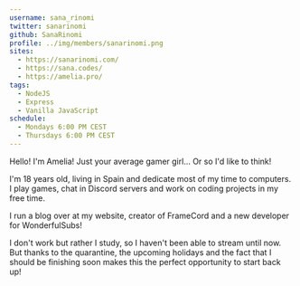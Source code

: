 ```yaml
---
username: sana_rinomi
twitter: sanarinomi
github: SanaRinomi
profile: ../img/members/sanarinomi.png
sites:
  - https://sanarinomi.com/
  - https://sana.codes/
  - https://amelia.pro/
tags:
  - NodeJS
  - Express
  - Vanilla JavaScript
schedule:
  - Mondays 6:00 PM CEST
  - Thursdays 6:00 PM CEST
---
```


Hello! I'm Amelia! Just your average gamer girl... Or so I'd like to think!

I'm 18 years old, living in Spain and dedicate most of my time to computers. I play games, chat in Discord servers and work on coding projects in my free time.

I run a blog over at my website, creator of FrameCord and a new developer for WonderfulSubs!

I don't work but rather I study, so I haven't been able to stream until now. But thanks to the quarantine, the upcoming holidays and the fact that I should be finishing soon makes this the perfect opportunity to start back up!
